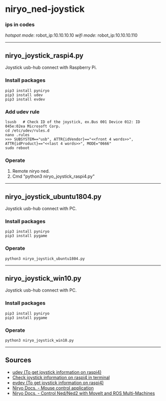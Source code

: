 # niryo_ned-joystick

### ips in codes
*hotspot mode*: 
robot_ip:10.10.10.10
*wifi mode*:
robot_ip:10.10.10.110

---

## niryo_joystick_raspi4.py
Joystick usb-hub connect with Raspberry Pi.

### Install packages
```
pip3 install pyniryo
pip3 install udev
pip3 install evdev
```

### Add udev rule
```
lsusb   # Check ID of the joystick, ex.Bus 001 Device 012: ID 045e:02ea Microsoft Corp. 
cd /etc/udev/rules.d
nano .rules
>>> SUBSYSTEM=="usb", ATTR{idVendor}=="<<front 4 words>>", ATTR{idProduct}=="<<last 4 words>>", MODE="0666"
sudo reboot
```

### Operate 
1. Remote niryo ned.
2. Cmd "python3 niryo_joystick_raspi4.py"

---

## niryo_joystick_ubuntu1804.py
Joystick usb-hub connect with PC.

### Install packages
```
pip3 install pyniryo
pip3 install pygame
```

### Operate
```
python3 niryo_joystick_ubuntu1804.py
```

---

## niryo_joystick_win10.py
Joystick usb-hub connect with PC.

### Install packages
```
pip3 install pyniryo
pip3 install pygame
```

### Operate
```
python3 niryo_joystick_win10.py
```

---

## Sources
* [udev (To get joystick information on raspi4)](https://www.reddit.com/r/VFIO/comments/ae8jb8/evdev_permission_denied_on_devinputevent13/)
* [Check joystick information on raspi4 in terminal](https://linuxhint.com/connect-xbox-controller-raspberry-pi/)
* [evdev (To get joystick information on raspi4)](https://python-evdev.readthedocs.io/en/latest/)
* [Niryo Docs. - Mouse control application](https://docs.niryo.com/applications/ned/v1.0.3/en/source/examples/control_ned_mouse.html)
* [Niryo Docs. - Control Ned/Ned2 with MoveIt and ROS Multi-Machines](https://docs.niryo.com/applications/ned/v1.0.3/en/source/tutorials/moveit_multimachines.html)





